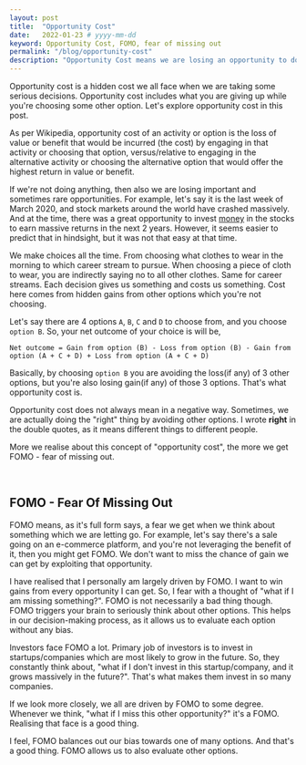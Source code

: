 ```yaml
---
layout: post
title:  "Opportunity Cost"
date:   2022-01-23 # yyyy-mm-dd
keyword: Opportunity Cost, FOMO, fear of missing out
permalink: "/blog/opportunity-cost"
description: "Opportunity Cost means we are losing an opportunity to do/get something, by doing/getting something else."
---
```


Opportunity cost is a hidden cost we all face when we are taking some serious decisions. Opportunity cost includes what you are giving up while you're choosing some other option. Let's explore opportunity cost in this post.

As per Wikipedia, opportunity cost of an activity or option is the loss of value or benefit that would be incurred (the cost) by engaging in that activity or choosing that option, versus/relative to engaging in the alternative activity or choosing the alternative option that would offer the highest return in value or benefit.

If we're not doing anything, then also we are losing important and sometimes rare opportunities. For example, let's say it is the last week of March 2020, and stock markets around the world have crashed massively. And at the time, there was a great opportunity to invest <a href="https://prashantkikani.com/blog/money" target="_blank">money</a> in the stocks to earn massive returns in the next 2 years. However, it seems easier to predict that in hindsight, but it was not that easy at that time.

We make choices all the time. From choosing what clothes to wear in the morning to which career stream to pursue. When choosing a piece of cloth to wear, you are indirectly saying no to all other clothes. Same for career streams. Each decision gives us something and costs us something. Cost here comes from hidden gains from other options which you're not choosing.

Let's say there are 4 options `A`, `B`, `C` and `D` to choose from, and you choose `option B`. So, your net outcome of your choice is will be,

```
Net outcome = Gain from option (B) - Loss from option (B) - Gain from option (A + C + D) + Loss from option (A + C + D)
```

Basically, by choosing `option B` you are avoiding the loss(if any) of 3 other options, but you're also losing gain(if any) of those 3 options. That's what opportunity cost is.

Opportunity cost does not always mean in a negative way. Sometimes, we are actually doing the "right" thing by avoiding other options. I wrote <b>right</b> in the double quotes, as it means different things to different people.

More we realise about this concept of "opportunity cost", the more we get FOMO - fear of missing out.

<br/>

## FOMO - Fear Of Missing Out

FOMO means, as it's full form says, a fear we get when we think about something which we are letting go. For example, let's say there's a sale going on an e-commerce platform, and you're not leveraging the benefit of it, then you might get FOMO. We don't want to miss the chance of gain we can get by exploiting that opportunity.  

I have realised that I personally am largely driven by FOMO. I want to win gains from every opportunity I can get. So, I fear with a thought of "what if I am missing something?". FOMO is not necessarily a bad thing though. FOMO triggers your brain to seriously think about other options. This helps in our decision-making process, as it allows us to evaluate each option without any bias.

Investors face FOMO a lot. Primary job of investors is to invest in startups/companies which are most likely to grow in the future. So, they constantly think about, "what if I don't invest in this startup/company, and it grows massively in the future?". That's what makes them invest in so many companies. 

If we look more closely, we all are driven by FOMO to some degree. Whenever we think, "what if I miss this other opportunity?" it's a FOMO. Realising that face is a good thing. 

I feel, FOMO balances out our bias towards one of many options. And that's a good thing. FOMO allows us to also evaluate other options.











